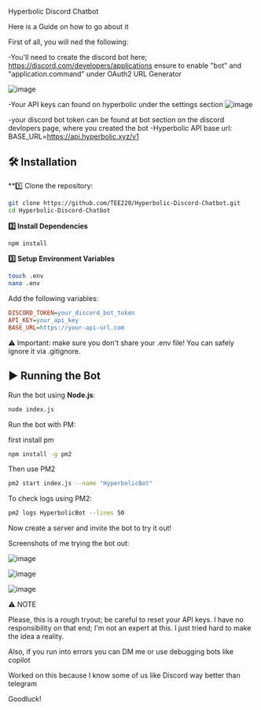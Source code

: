 Hyperbolic Discord Chatbot 


Here is a Guide on how to go about it 


First of all, you will ned the following:

-You'll need to create the discord bot here; https://discord.com/developers/applications
ensure to enable "bot" and "application.command" under OAuth2 URL Generator

![image](https://github.com/user-attachments/assets/d1d19a8a-c947-4710-a755-73628e7d1e3a)


-Your API keys can found on hyperbolic under the settings section
![image](https://github.com/user-attachments/assets/4fedebc0-4bb6-4195-a92b-a2967b4c2867)

-your discord bot token can be found at bot section on the discord devlopers page, where you created the bot 
-Hyperbolic API base url: BASE_URL=https://api.hyperbolic.xyz/v1


## 🛠 Installation  


**1️⃣ Clone the repository: 

``` bash
git clone https://github.com/TEE220/Hyperbolic-Discord-Chatbot.git
cd Hyperbolic-Discord-Chatbot
```


**2️⃣ Install Dependencies**

```bash
npm install
```

**3️⃣ Setup Environment Variables**

```bash
touch .env
nano .env
```

Add the following variables:

```ini
DISCORD_TOKEN=your_discord_bot_token
API_KEY=your_api_key
BASE_URL=https://your-api-url.com
```

⚠️ Important: make sure you don't share your .env file!
You can safely ignore it via .gitignore.


## ▶️ Running the Bot

Run the bot using **Node.js**:
```bash
node index.js
```

Run the bot with PM:

first install pm

```bash
npm install -g pm2
```

Then use PM2 

```bash
pm2 start index.js --name "HyperbolicBot"
```

To check logs using PM2:

```bash
pm2 logs HyperbolicBot --lines 50
```

Now create a server and invite the bot to try it out!

Screenshots of me trying the bot out:
 
![image](https://github.com/user-attachments/assets/94c8c215-8ef4-4156-8b08-ae68e1ffa9d3)

![image](https://github.com/user-attachments/assets/2473f823-b219-42e5-ae7c-722fc421ea4c)

![image](https://github.com/user-attachments/assets/cd427d95-544c-4d03-95b5-faf1ab0eeb53)


⚠️ NOTE

Please, this is a rough tryout; be careful to reset your API keys. 
I have no responsibility on that end; I'm not an expert at this.
I just tried hard to make the idea a reality.

Also, if you run into errors you can DM me or use debugging bots like copilot


Worked on this because I know some of us like Discord way better than telegram

Goodluck!
